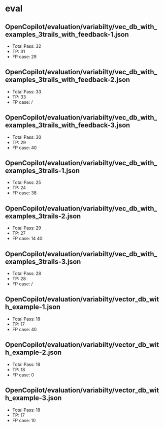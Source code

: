 # eval

## OpenCopilot/evaluation/variabilty/vec_db_with_examples_3trails_with_feedback-1.json

- Total Pass: 32
- TP: 31
- FP case: 29

## OpenCopilot/evaluation/variabilty/vec_db_with_examples_3trails_with_feedback-2.json

- Total Pass: 33
- TP: 33
- FP case: /

## OpenCopilot/evaluation/variabilty/vec_db_with_examples_3trails_with_feedback-3.json

- Total Pass: 30
- TP: 29
- FP case: 40

## OpenCopilot/evaluation/variabilty/vec_db_with_examples_3trails-1.json

- Total Pass: 25
- TP: 24
- FP case: 38

## OpenCopilot/evaluation/variabilty/vec_db_with_examples_3trails-2.json

- Total Pass: 29
- TP: 27
- FP case: 14 40

## OpenCopilot/evaluation/variabilty/vec_db_with_examples_3trails-3.json

- Total Pass: 28
- TP: 28
- FP case: /

## OpenCopilot/evaluation/variabilty/vector_db_with_example-1.json

- Total Pass: 18
- TP: 17
- FP case: 40

## OpenCopilot/evaluation/variabilty/vector_db_with_example-2.json

- Total Pass: 18
- TP: 18
- FP case: 0

## OpenCopilot/evaluation/variabilty/vector_db_with_example-3.json

- Total Pass: 18
- TP: 17
- FP case: 10
